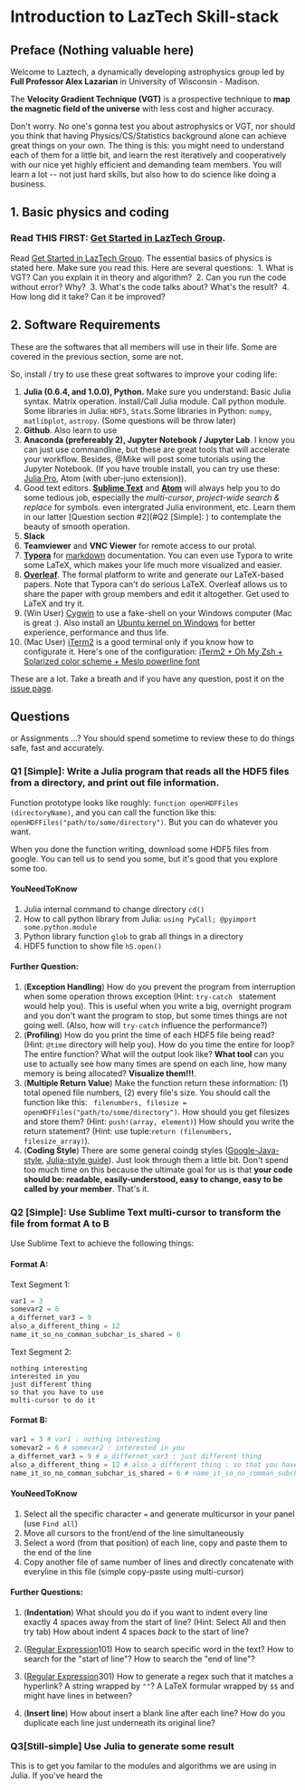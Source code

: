 
# Introduction to LazTech Skill-stack

## Preface (Nothing valuable here)

Welcome to Laztech, a dynamically developing astrophysics group led by **Full Professor Alex Lazarian** in University of Wisconsin - Madison.

The **Velocity Gradient Technique (VGT)** is a prospective technique to __map the magnetic field of the universe__ with less cost and higher accuracy.

Don't worry. No one's gonna test you about astrophysics or VGT, nor should you think that having Physics/CS/Statistics background alone can achieve great things on your own. The thing is this: you might need to understand each of them for a little bit, and learn the rest iteratively and cooperatively with our nice yet highly efficient and demanding team members. You will learn a lot -- not just hard skills, but also how to do science like doing a business.

## 1. Basic physics and coding

### Read THIS FIRST:  [Get Started in LazTech Group](https://www.overleaf.com/9279691msypmpcjnpqp#/33470921/).

Read [Get Started in LazTech Group](https://www.overleaf.com/9279691msypmpcjnpqp#/33470921/). The essential basics of physics is stated here. Make sure you read this. Here are several questions:
​      1. What is VGT? Can you explain it in theory and algorithm?
​      2. Can you run the code without error? Why?
​      3. What's the code talks about? What's the result?
​      4. How long did it take? Can it be improved?



## 2. Software Requirements 

These are the softwares that all members will use in their life. Some are covered in the previous section, some are not. 

So, install / try to use these great softwares to improve your coding life:

1. **Julia (0.6.4, and 1.0.0), Python.** Make sure you understand: Basic Julia syntax. Matrix operation. Install/Call Julia module. Call python module. Some libraries in Julia: `HDF5`, `Stats`.Some libraries in Python: `numpy`, `matlibplot`, `astropy`.  (Some questions will be throw later)
2. **Github**. Also learn to use
3. **Anaconda (prefereably 2), Jupyter Notebook / Jupyter Lab**. I know you can just use commandline, but these are great tools that will accelerate your workflow. Besides, @Mike will post some tutorials using the Jupyter Notebook. (If you have trouble install, you can try use these: [Julia Pro](https://juliacomputing.com/products/juliapro.html), Atom (with uber-juno extension)).
4. Good text editors. **[Sublime Text](https://www.sublimetext.com)** and **[Atom](https://atom.io)** will always help you to do some tedious job, especially the *multi-cursor*, *project-wide search & replace* for symbols. even intergrated Julia environment, etc. Learn them in our latter [Question section #2](#Q2 [Simple]: ) to contemplate the beauty of smooth operation. 
5. **Slack**
6. **Teamviewer** and **VNC Viewer** for remote access to our protal.
7. [**Typora**](https://typora.io/) for [markdown](https://markdown-it.github.io/) documentation. You can even use Typora to write some LaTeX, which makes your life much more visualized and easier.
8. **[Overleaf](https://www.overleaf.com/)**. The formal platform to write and generate our LaTeX-based papers. Note that Typora can't do serious LaTeX. Overleaf allows us to share the paper with group members and edit it altogether. Get used to LaTeX and try it.
9. (Win User) [Cygwin](http://www.cygwin.com/) to use a fake-shell on your Windows computer (Mac is great :). Also install an [Ubuntu kernel on Windows](https://tutorials.ubuntu.com/tutorial/tutorial-ubuntu-on-windows#0) for better experience, performance and thus life.
10. (Mac User) [iTerm2](https://www.iterm2.com/) is a good terminal only if you know how to configurate it. Here's one of the configuration: [iTerm2 + Oh My Zsh + Solarized color scheme + Meslo powerline font](https://gist.github.com/kevin-smets/8568070)

These are a lot. Take a breath and if you have any question, post it on the [issue page](https://github.com/Tairokiya/laztech-intro/issues).



## Questions

or Assignments ...?  You should spend sometime to review these to do things safe, fast and accurately.

### Q1 [Simple]: Write a Julia program that reads all the HDF5 files from a directory, and print out file information. 

Function prototype looks like roughly: `function openHDFFiles (directoryName)`, and you can call the function like this: `openHDFFiles("path/to/some/directory")`. But you can do whatever you want. 

When you done the function writing, download some HDF5 files from google. You can tell us to send you some, but it's good that you explore some too.

#### YouNeedToKnow

1. Julia internal command to change directory `cd()`
2. How to call python library from Julia: `using PyCall; @pyimport some.python.module`
3. Python library function `glob` to grab all things in a directory
4. HDF5 function to show file `h5.open()`

#### Further Question:

1. (**Exception Handling**) How do you prevent the program from interruption when some operation throws exception (Hint: `try-catch ` statement would help you). This is useful when you write a big, overnight program and you don't want the program to stop, but some times things are not going well. (Also, how will `try-catch` influence the performance?)
2. (**Profiling**) How do you print the time of each HDF5 file being read? (Hint: `@time` directory will help you). How do you time the entire for loop? The entire function? What will the output look like? **What tool** can you use to actually see how many times are spend on each line, how many memory is being allocated? **Visualize them!!!**.
3. (**Multiple Return Value**) Make the function return these information: (1) total opened file numbers, (2) every file's size. You should call the function like this: ` filenumbers, filesize = openHDFFiles("path/to/some/directory")`. How should you get filesizes and store them? (Hint: `push!(array, element)`) How should you write the return statement? (Hint: use tuple:`return (filenumbers, filesize_array)`). 
4. (**Coding Style**) There are some general coindg styles ([Google-Java-style](https://google.github.io/styleguide/javaguide.html), [Julia-style guide](https://docs.julialang.org/en/v0.6.2/manual/style-guide/)). Just look through them a little bit. Don't spend too much time on this because the ultimate goal for us is that **your code should be: readable, easily-understood, easy to change, easy to be called by your member**. That's it.



### Q2 [Simple]: Use Sublime Text multi-cursor to transform the file from format A to B

Use Sublime Text to achieve the following things:

#### Format A:

Text Segment 1:

```julia
var1 = 3
somevar2 = 6
a_differnet_var3 = 9
also_a_different_thing = 12
name_it_so_no_comman_subchar_is_shared = 6
```

Text Segment 2:

```
nothing interesting
interested in you
just different thing
so that you have to use
multi-cursor to do it
```

#### Format B:

```julia
var1 = 3 # var1 : nothing interesting
somevar2 = 6 # somevar2 : interested in you
a_differnet_var3 = 9 # a_differnet_var3 : just different thing
also_a_different_thing = 12 # also_a_different_thing : so that you have to use
name_it_so_no_comman_subchar_is_shared = 6 # name_it_so_no_comman_subchar_is_shared : multi-cursor to do it
```

#### YouNeedToKnow

1. Select all the specific character `=` and generate multicursor in your panel (use `Find all`)
2. Move all cursors to the front/end of the line simultaneously
3. Select a word (from that position) of each line, copy and paste them to the end of the line
4. Copy another file of same number of lines and directly concatenate with everyline in this file (simple copy-paste using multi-cursor)

#### Further Questions:

1. (**Indentation**) What should you do if you want to indent every line exactly 4 spaces away from the start of line? (Hint: Select All and then try tab) How about indent 4 spaces *back* to the start of line?

2. ([Regular Expression](https://regex101.com/)101) How to search specific word in the text? How to search for the "start of line"? How to search the "end of line"? 

3. ([Regular Expression](https://regex101.com/)301) How to generate a regex such that it matches a hyperlink? A string wrapped by `""`? A LaTeX formular wrapped by `$$` and might have lines in between? 

4. (**Insert line**) How about insert a blank line after each line? How do you duplicate each line just underneath its original line? 





### Q3[Still-simple] Use Julia to generate some result

This is to get you familar to the modules and algorithms we are using in Julia. If you've heard the 